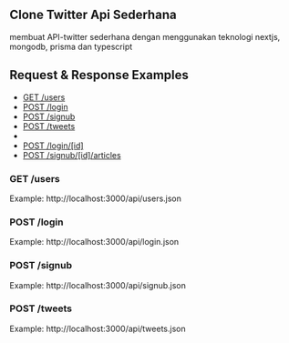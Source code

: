## Clone Twitter Api Sederhana 
membuat API-twitter sederhana dengan menggunakan teknologi nextjs, mongodb, prisma dan typescript

## Request & Response Examples

- [GET /users](#get-users)
- [POST /login](#get-login)
- [POST /signub](#get-signub)
- [POST /tweets](#get-tweets)
- 
- [POST /login/[id]](#get-magazinesid)
- [POST /signub/[id]/articles](#post-magazinesidarticles)

### GET /users

Example: http://localhost:3000/api/users.json


### POST /login

Example: http://localhost:3000/api/login.json


### POST /signub

Example: http://localhost:3000/api/signub.json


### POST /tweets

Example: http://localhost:3000/api/tweets.json


